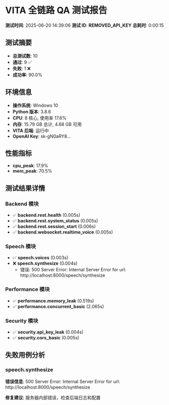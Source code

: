 # VITA 全链路 QA 测试报告

**测试时间**: 2025-06-20 14:39:06
**测试 ID**: __REMOVED_API_KEY__
**总耗时**: 0:00:15

## 测试摘要

- **总测试数**: 10
- **通过**: 9 ✅
- **失败**: 1 ❌
- **成功率**: 90.0%

## 环境信息

- **操作系统**: Windows 10
- **Python 版本**: 3.8.6
- **CPU**: 8 核心, 使用率 17.6%
- **内存**: 15.79 GB 总计, 4.68 GB 可用
- **VITA 后端**: 运行中
- **OpenAI Key**: sk-gN0aRY8...

## 性能指标

- **cpu_peak**: 17.9%
- **mem_peak**: 70.5%

## 测试结果详情


### Backend 模块

- ✅ **backend.rest.health** (0.005s)
- ✅ **backend.rest.system_status** (0.005s)
- ✅ **backend.rest.session_start** (0.006s)
- ✅ **backend.websocket.realtime_voice** (0.005s)

### Speech 模块

- ✅ **speech.voices** (0.003s)
- ❌ **speech.synthesize** (0.004s)
  - 错误: 500 Server Error: Internal Server Error for url: http://localhost:8000/speech/synthesize

### Performance 模块

- ✅ **performance.memory_leak** (0.519s)
- ✅ **performance.concurrent_basic** (2.065s)

### Security 模块

- ✅ **security.api_key_leak** (0.004s)
- ✅ **security.cors_basic** (0.005s)

## 失败用例分析

### speech.synthesize

**错误信息**: 500 Server Error: Internal Server Error for url: http://localhost:8000/speech/synthesize

**修复建议**: 服务器内部错误，检查后端日志和配置

